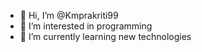 - 👋 Hi, I’m @Kmprakriti99
- 👀 I’m interested in programming
- 🌱 I’m currently learning new technologies

<!---
Kmprakriti99/Kmprakriti99 is a ✨ special ✨ repository because its `README.md` (this file) appears on your GitHub profile.
You can click the Preview link to take a look at your changes.
--->
